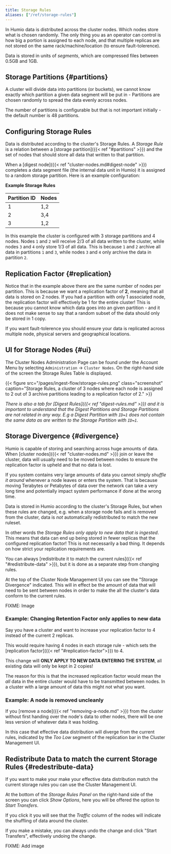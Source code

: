 ```yaml
---
title: Storage Rules
aliases: ["/ref/storage-rules"]
---
```


In Humio data is distributed across the cluster nodes. Which nodes store what
is chosen randomly. The only thing you as an operator can control is how big a
portion is assigned to each node, and that multiple replicas are not stored on the
same rack/machine/location (to ensure fault-tolerence).

Data is stored in units of _segments_, which are compressed files between 0.5GB and 1GB.

## Storage Partitions {#partitions}

A cluster will divide data into partitions (or buckets), we cannot know exactly
which partition a given data segment will be put in -
Partitions are chosen randomly to spread the data evenly across nodes.

The number of partitions is configurable but that is not important initially -
the default number is 48 partitions.


## Configuring Storage Rules

Data is distributed according to the cluster's Storage Rules.
A _Storage Rule_ is a relation between a [storage partition]({{< ref "#partitions" >}}) and
the set of nodes that should store all data that written to that partition.

When a [digest node]({{< ref "cluster-nodes.md#digest-node" >}}) completes a data
segment file (the internal data unit in Humio) it is assigned to a random storage
partition. Here is an example configuration:

__Example Storage Rules__

| Partition ID | Nodes        |
|--------------|--------------|
| 1            | 1,2          |
| 2            | 3,4          |
| 3            | 1,2          |

In this example the cluster is configured with 3 storage partitions and 4 nodes.
Nodes `1` and `2` will receive 2/3 of all data written to the cluster, while nodes `3` and `4` only store 1/3 of all data.
This is because `1` and `2` archive all data in partitions `1` and `3`, while nodes `3` and `4` only archive the data in partition `2`.


## Replication Factor {#replication}

Notice that in the example above there are the same number of nodes per partition.
This is because we want a replication factor of __2__, meaning that all data is
stored on 2 nodes. If you had a partition with only 1 associated node, the
replication factor will effectively be 1 for the entire cluster! This is because
you cannot know which data goes into an given partition - and it does not make
sense to say that a random subset of the data should only be stored in 1 copy.

If you want fault-tolerence you should ensure your data is replicated across
multiple node, physical servers and geographical locations.


## UI for Storage Nodes {#ui}

The Cluster Nodes Administration Page can be found under the Account Menu by selecting
`Administration` -> `Cluster Nodes`. On the right-hand side of the screen the
Storage Rules Table is displayed.

{{< figure src="/pages/ingest-flow/storage-rules.png" class="screenshot" caption="Storage Rules, a cluster of 3 nodes where each node is assigned to 2 out of 3 archive partitions leading to a replication factor of 2." >}}

_There is also a tab for [Digest Rules]({{< ref "digest-rules.md" >}}) and it is important to understand that the
Digest Partitions and Storage Partitions are not related in any way. E.g a Digest Partition with `ID=1` does not contain the same data
as are written to the Storage Partition with `ID=1`._


## Storage Divergence {#divergence}

Humio is capable of storing and searching across huge amounts of data.
When [cluster nodes]({{< ref "cluster-nodes.md" >}}) join or leave the cluster, data
will usually need to be moved between nodes to ensure the replication factor is
upheld and that no data is lost.

If you system contains very large amounts of data you cannot simply
_shuffle it around_ whenever a node leaves or enters the system. That is because moving
Terabytes or Petabytes of data over the network can take a very long time and
potentially impact system performance if done at the wrong time.

Data is stored in Humio according to the cluster's Storage Rules, but when these
rules are changed, e.g. when a storage node fails and is removed from the cluster,
data is _not_ automatically redistributed to match the new ruleset.

In other words the _Storage Rules only apply to new data that is ingested_. This means
that data can end up being stored in fewer replicas that the configured replication factor!
This is not necessarily a bad thing. It depends on how strict your replication
requirements are.

You can always [redistribute it to match the current rules]({{< ref "#redistribute-data" >}}),
but it is done as a separate step from changing rules.

At the top of the Cluster Node Management UI you can see the "Storage Divergence"
indicated. This will in effect be the amount of data that will need to be sent
between nodes in order to make the all the cluster's data conform to the current
rules.

FIXME: Image

### Example: Changing Retention Factor only applies to new data

Say you have a cluster and want to increase your replication factor to 4 instead
of the current 2 replicas.

This would require having 4 nodes in each storage rule - which sets
the [replication factor]({{< ref "#replication-factor">}}) to 4.

This change will __ONLY APPLY TO NEW DATA ENTERING THE SYSTEM__, all existing data
will only be kept in 2 copies!

The reason for this is that the increased replication factor would mean the _all_
data in the entire cluster would have to be transmitted between nodes. In a cluster
with a large amount of data this might not what you want.

### Example: A node is removed uncleanly

If you [remove a node]({{< ref "removing-a-node.md" >}}) from the cluster without
first handing over the node's data to other nodes, there will be one less version
of whatever data it was holding.

In this case that effective data distribution will diverge from the current
rules, indicated by the _Too Low_ segment of the replication bar in the Cluster
Management UI.


## Redistribute Data to match the current Storage Rules {#redestribute-data}

If you want to make your make your effective data distribution match the
current storage rules you can use the Cluster Management UI.

At the bottom of the _Storage Rules Panel_ on the right-hand side of the screen
you can click _Show Options_, here you will be offered the option to _Start Transfers_.

If you click it you will see that the _Traffic_ column of the nodes will indicate
the shuffling of data around the cluster.

If you make a mistake, you can always undo the change and click "Start Transfers",
effectively undoing the change.

FIXME: Add image
